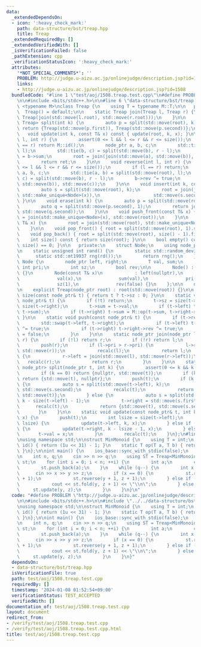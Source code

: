 ```yaml
---
data:
  _extendedDependsOn:
  - icon: ':heavy_check_mark:'
    path: data-structure/bst/treap.hpp
    title: Treap
  _extendedRequiredBy: []
  _extendedVerifiedWith: []
  _isVerificationFailed: false
  _pathExtension: cpp
  _verificationStatusIcon: ':heavy_check_mark:'
  attributes:
    '*NOT_SPECIAL_COMMENTS*': ''
    PROBLEM: http://judge.u-aizu.ac.jp/onlinejudge/description.jsp?id=1508
    links:
    - http://judge.u-aizu.ac.jp/onlinejudge/description.jsp?id=1508
  bundledCode: "#line 1 \"test/aoj/1508.treap.test.cpp\"\n#define PROBLEM \"http://judge.u-aizu.ac.jp/onlinejudge/description.jsp?id=1508\"\
    \n\n#include <bits/stdc++.h>\n\n#line 6 \"data-structure/bst/treap.hpp\"\n\ntemplate\
    \ <typename M>\nclass Treap {\n    using T = typename M::T;\n\n   public:\n  \
    \  Treap() = default;\n\n    static Treap join(Treap l, Treap r) {\n        return\
    \ Treap(join(std::move(l.root), std::move(r.root)));\n    }\n\n    std::pair<Treap,\
    \ Treap> split(int k) {\n        auto p = split(std::move(root), k);\n       \
    \ return {Treap(std::move(p.first)), Treap(std::move(p.second))};\n    }\n\n \
    \   void update(int k, const T& x) const { update(root, k, x); }\n\n    T fold(int\
    \ l, int r) {\n        assert(0 <= l && l <= r && r <= size());\n        if (l\
    \ == r) return M::id();\n        node_ptr a, b, c;\n        std::tie(a, b) = split(std::move(root),\
    \ l);\n        std::tie(b, c) = split(std::move(b), r - l);\n        auto ret\
    \ = b->sum;\n        root = join(join(std::move(a), std::move(b)), std::move(c));\n\
    \        return ret;\n    }\n\n    void reverse(int l, int r) {\n        assert(0\
    \ <= l && l <= r && r <= size());\n        if (l == r) return;\n        node_ptr\
    \ a, b, c;\n        std::tie(a, b) = split(std::move(root), l);\n        std::tie(b,\
    \ c) = split(std::move(b), r - l);\n        b->rev ^= true;\n        root = join(join(std::move(a),\
    \ std::move(b)), std::move(c));\n    }\n\n    void insert(int k, const T& x) {\n\
    \        auto s = split(std::move(root), k);\n        root = join(join(std::move(s.first),\
    \ std::make_unique<Node>(x)),\n                    std::move(s.second));\n   \
    \ }\n\n    void erase(int k) {\n        auto p = split(std::move(root), k);\n\
    \        auto q = split(std::move(p.second), 1);\n        return join(std::move(p.first),\
    \ std::move(q.second));\n    }\n\n    void push_front(const T& x) {\n        root\
    \ = join(std::make_unique<Node>(x), std::move(root));\n    }\n\n    void push_back(const\
    \ T& x) {\n        root = join(std::move(root), std::make_unique<Node>(x));\n\
    \    }\n\n    void pop_front() { root = split(std::move(root), 1).second; }\n\n\
    \    void pop_back() { root = split(std::move(root), size() - 1).first; }\n\n\
    \    int size() const { return size(root); }\n\n    bool empty() const { return\
    \ size() == 0; }\n\n   private:\n    struct Node;\n    using node_ptr = std::unique_ptr<Node>;\n\
    \n    static unsigned int rand() {\n        static std::random_device rd;\n  \
    \      static std::mt19937 rng(rd());\n        return rng();\n    }\n\n    struct\
    \ Node {\n        node_ptr left, right;\n        T val, sum;\n        unsigned\
    \ int pri;\n        int sz;\n        bool rev;\n\n        Node() : Node(M::id())\
    \ {}\n        Node(const T& x)\n            : left(nullptr),\n              right(nullptr),\n\
    \              val(x),\n              sum(val),\n              pri(rand()),\n\
    \              sz(1),\n              rev(false) {}\n    };\n\n    node_ptr root;\n\
    \n    explicit Treap(node_ptr root) : root(std::move(root)) {}\n\n    static int\
    \ size(const node_ptr& t) { return t ? t->sz : 0; }\n\n    static void recalc(const\
    \ node_ptr& t) {\n        if (!t) return;\n        t->sz = size(t->left) + 1 +\
    \ size(t->right);\n        t->sum = t->val;\n        if (t->left) t->sum = M::op(t->left->sum,\
    \ t->sum);\n        if (t->right) t->sum = M::op(t->sum, t->right->sum);\n   \
    \ }\n\n    static void push(const node_ptr& t) {\n        if (t->rev) {\n    \
    \        std::swap(t->left, t->right);\n            if (t->left) t->left->rev\
    \ ^= true;\n            if (t->right) t->right->rev ^= true;\n            t->rev\
    \ = false;\n        }\n    }\n\n    static node_ptr join(node_ptr l, node_ptr\
    \ r) {\n        if (!l) return r;\n        if (!r) return l;\n        push(l);\n\
    \        push(r);\n        if (l->pri > r->pri) {\n            l->right = join(std::move(l->right),\
    \ std::move(r));\n            recalc(l);\n            return l;\n        } else\
    \ {\n            r->left = join(std::move(l), std::move(r->left));\n         \
    \   recalc(r);\n            return r;\n        }\n    }\n\n    static std::pair<node_ptr,\
    \ node_ptr> split(node_ptr t, int k) {\n        assert(0 <= k && k <= size(t));\n\
    \        if (k == 0) return {nullptr, std::move(t)};\n        if (k == size(t))\
    \ return {std::move(t), nullptr};\n        push(t);\n        if (k <= size(t->left))\
    \ {\n            auto s = split(std::move(t->left), k);\n            t->left =\
    \ std::move(s.second);\n            recalc(t);\n            return {std::move(s.first),\
    \ std::move(t)};\n        } else {\n            auto s = split(std::move(t->right),\
    \ k - size(t->left) - 1);\n            t->right = std::move(s.first);\n      \
    \      recalc(t);\n            return {std::move(t), std::move(s.second)};\n \
    \       }\n    }\n\n    static void update(const node_ptr& t, int k, const T&\
    \ x) {\n        push(t);\n        int lsize = size(t->left);\n        if (k <\
    \ lsize) {\n            update(t->left, k, x);\n        } else if (lsize < k)\
    \ {\n            update(t->right, k - lsize - 1, x);\n        } else {\n     \
    \       t->val = x;\n        }\n        recalc(t);\n    }\n};\n#line 6 \"test/aoj/1508.treap.test.cpp\"\
    \nusing namespace std;\n\nstruct MinMonoid {\n    using T = int;\n    static T\
    \ id() { return (1u << 31) - 1; }\n    static T op(T a, T b) { return min(a, b);\
    \ }\n};\n\nint main() {\n    ios_base::sync_with_stdio(false);\n    cin.tie(0);\n\
    \n    int n, q;\n    cin >> n >> q;\n    using ST = Treap<MinMonoid>;\n    ST\
    \ st;\n    for (int i = 0; i < n; ++i) {\n        int a;\n        cin >> a;\n\
    \        st.push_back(a);\n    }\n    while (q--) {\n        int x, y, z;\n  \
    \      cin >> x >> y >> z;\n        if (x == 0) {\n            st.reverse(y, z\
    \ + 1);\n            st.reverse(y + 1, z + 1);\n        } else if (x == 1) {\n\
    \            cout << st.fold(y, z + 1) << \"\\n\";\n        } else {\n       \
    \     st.update(y, z);\n        }\n    }\n}\n"
  code: "#define PROBLEM \"http://judge.u-aizu.ac.jp/onlinejudge/description.jsp?id=1508\"\
    \n\n#include <bits/stdc++.h>\n\n#include \"../../data-structure/bst/treap.hpp\"\
    \nusing namespace std;\n\nstruct MinMonoid {\n    using T = int;\n    static T\
    \ id() { return (1u << 31) - 1; }\n    static T op(T a, T b) { return min(a, b);\
    \ }\n};\n\nint main() {\n    ios_base::sync_with_stdio(false);\n    cin.tie(0);\n\
    \n    int n, q;\n    cin >> n >> q;\n    using ST = Treap<MinMonoid>;\n    ST\
    \ st;\n    for (int i = 0; i < n; ++i) {\n        int a;\n        cin >> a;\n\
    \        st.push_back(a);\n    }\n    while (q--) {\n        int x, y, z;\n  \
    \      cin >> x >> y >> z;\n        if (x == 0) {\n            st.reverse(y, z\
    \ + 1);\n            st.reverse(y + 1, z + 1);\n        } else if (x == 1) {\n\
    \            cout << st.fold(y, z + 1) << \"\\n\";\n        } else {\n       \
    \     st.update(y, z);\n        }\n    }\n}"
  dependsOn:
  - data-structure/bst/treap.hpp
  isVerificationFile: true
  path: test/aoj/1508.treap.test.cpp
  requiredBy: []
  timestamp: '2024-01-08 01:52:54+09:00'
  verificationStatus: TEST_ACCEPTED
  verifiedWith: []
documentation_of: test/aoj/1508.treap.test.cpp
layout: document
redirect_from:
- /verify/test/aoj/1508.treap.test.cpp
- /verify/test/aoj/1508.treap.test.cpp.html
title: test/aoj/1508.treap.test.cpp
---
```

